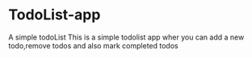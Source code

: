 # TodoList-app
A simple todoList
This is a simple todolist app wher you can add a new todo,remove todos and also mark completed todos
